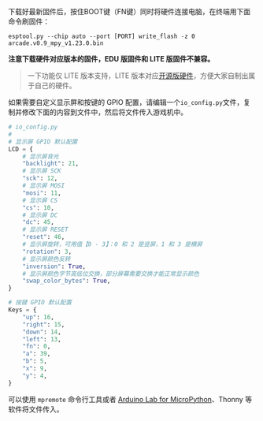 下载好最新固件后，按住BOOT键（FN键）同时将硬件连接电脑，在终端用下面命令刷固件：

```
esptool.py --chip auto --port [PORT] write_flash -z 0 arcade.v0.9_mpy_v1.23.0.bin
```

**注意下载硬件对应版本的固件，EDU 版固件和 LITE 版固件不兼容。**

> 一下功能仅 LITE 版本支持，LITE 版本对应[开源版硬件](https://github.com/BlockCodeLab/arcade-lite)，方便大家自制出属于自己的硬件。

如果需要自定义显示屏和按键的 GPIO 配置，请编辑一个`io_config.py`文件，复制并修改下面的内容到文件中，然后将文件传入游戏机中。

```python
# io_config.py
#
# 显示屏 GPIO 默认配置
LCD = {
    # 显示屏背光
    "backlight": 21,
    # 显示屏 SCK
    "sck": 12,
    # 显示屏 MOSI
    "mosi": 11,
    # 显示屏 CS
    "cs": 10,
    # 显示屏 DC
    "dc": 45,
    # 显示屏 RESET
    "reset": 46,
    # 显示屏旋转，可用值【0 - 3】：0 和 2 是竖屏，1 和 3 是横屏
    "rotation": 3,
    # 显示屏颜色反转
    "inversion": True,
    # 显示屏颜色字节高低位交换，部分屏幕需要交换才能正常显示颜色
    "swap_color_bytes": True,
}

# 按键 GPIO 默认配置
Keys = {
    "up": 16,
    "right": 15,
    "down": 14,
    "left": 13,
    "fn": 0,
    "a": 39,
    "b": 5,
    "x": 9,
    "y": 4,
}
```

可以使用 `mpremote` 命令行工具或者 [Arduino Lab for MicroPython](https://labs.arduino.cc/en/labs/micropython)、Thonny 等软件将文件传入。

